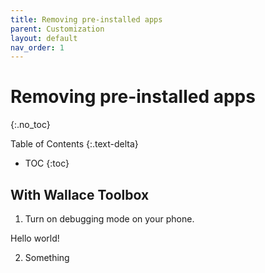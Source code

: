 ```yaml
---
title: Removing pre-installed apps
parent: Customization
layout: default
nav_order: 1
---
```

# Removing pre-installed apps
{:.no_toc}

Table of Contents
{:.text-delta}
- TOC
{:toc}

## With Wallace Toolbox
1. Turn on debugging mode on your phone.

<span>
    Hello world!
</span>

2. Something